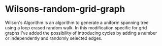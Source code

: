 # Wilsons-random-grid-graph
Wilson's Algorithm is an algorithm to generate a uniform spanning tree using a loop erased random walk.  In this modification specific for grid graphs I've added the  possibility of introducing cycles by adding a number or independently and randomly selected edges.

